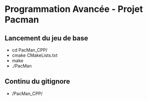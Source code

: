 # Programmation Avancée - Projet Pacman
## Lancement du jeu de base
- cd PacMan_CPP/
- cmake CMakeLists.txt
- make
- ./PacMan

## Continu du gitignore
- /PacMan_CPP/